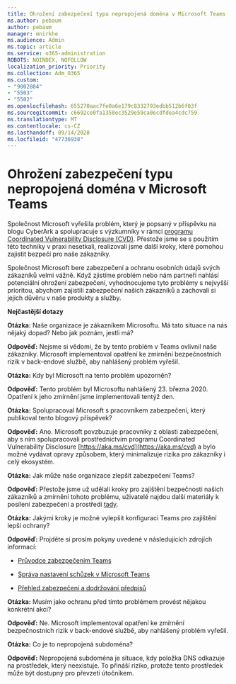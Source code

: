 ```yaml
---
title: Ohrožení zabezpečení typu nepropojená doména v Microsoft Teams
ms.author: pebaum
author: pebaum
manager: mnirkhe
ms.audience: Admin
ms.topic: article
ms.service: o365-administration
ROBOTS: NOINDEX, NOFOLLOW
localization_priority: Priority
ms.collection: Adm_O365
ms.custom:
- "9002884"
- "5503"
- "5502"
ms.openlocfilehash: 655270aac7fe0a6e179c8332793edbb512b6f03f
ms.sourcegitcommit: c6692ce0fa1358ec3529e59ca0ecdfdea4cdc759
ms.translationtype: MT
ms.contentlocale: cs-CZ
ms.lasthandoff: 09/14/2020
ms.locfileid: "47736938"
---
```

# <a name="microsoft-teams-dangling-domain-vulnerability"></a>Ohrožení zabezpečení typu nepropojená doména v Microsoft Teams

Společnost Microsoft vyřešila problém, který je popsaný v příspěvku na blogu CyberArk a spolupracuje s výzkumníky v rámci [programu Coordinated Vulnerability Disclosure (CVD)](https://aka.ms/cvd). Přestože jsme se s použitím této techniky v praxi nesetkali, realizovali jsme další kroky, které pomohou zajistit bezpečí pro naše zákazníky.

Společnost Microsoft bere zabezpečení a ochranu osobních údajů svých zákazníků velmi vážně. Když zjistíme problém nebo nám partneři nahlásí potenciální ohrožení zabezpečení, vyhodnocujeme tyto problémy s nejvyšší prioritou, abychom zajistili zabezpečení našich zákazníků a zachovali si jejich důvěru v naše produkty a služby.

**Nejčastější dotazy**

**Otázka:** Naše organizace je zákazníkem Microsoftu. Má tato situace na nás nějaký dopad? Nebo jak poznám, jestli má?

**Odpověď:** Nejsme si vědomi, že by tento problém v Teams ovlivnil naše zákazníky. Microsoft implementoval opatření ke zmírnění bezpečnostních rizik v back-endové službě, aby nahlášený problém vyřešil.

**Otázka:** Kdy byl Microsoft na tento problém upozorněn?

**Odpověď:** Tento problém byl Microsoftu nahlášený 23. března 2020. Opatření k jeho zmírnění jsme implementovali tentýž den.

**Otázka:** Spolupracoval Microsoft s pracovníkem zabezpečení, který publikoval tento blogový příspěvek?

**Odpověď:** Ano. Microsoft povzbuzuje pracovníky z oblasti zabezpečení, aby s ním spolupracovali prostřednictvím programu Coordinated Vulnerability Disclosure [https://aka.ms/cvd](https://aka.ms/cvd) a bylo možné vydávat opravy způsobem, který minimalizuje rizika pro zákazníky i celý ekosystém.  

**Otázka:** Jak může naše organizace zlepšit zabezpečení Teams?  

**Odpověď:** Přestože jsme už udělali kroky pro zajištění bezpečnosti našich zákazníků a zmírnění tohoto problému, uživatelé najdou další materiály k posílení zabezpečení a prostředí [tady](https://www.microsoft.com/microsoft-365/blog/2020/04/06/it-professionals-privacy-security-microsoft-teams/).  

**Otázka:** Jakými kroky je možné vylepšit konfiguraci Teams pro zajištění lepší ochrany?

**Odpověď:** Projděte si prosím pokyny uvedené v následujících zdrojích informací: 

- [Průvodce zabezpečením Teams](https://docs.microsoft.com/microsoftteams/teams-security-guide)

- [Správa nastavení schůzek v Microsoft Teams](https://docs.microsoft.com/microsoftteams/meeting-settings-in-teams)

- [Přehled zabezpečení a dodržování předpisů](https://docs.microsoft.com/microsoftteams/security-compliance-overview)

**Otázka:** Musím jako ochranu před tímto problémem provést nějakou konkrétní akci?

**Odpověď:** Ne. Microsoft implementoval opatření ke zmírnění bezpečnostních rizik v back-endové službě, aby nahlášený problém vyřešil.

**Otázka:** Co je to nepropojená subdoména?

**Odpověď:** Nepropojená subdoména je situace, kdy položka DNS odkazuje na prostředek, který neexistuje.  To přináší riziko, protože tento prostředek může být dostupný pro převzetí útočníkem.
